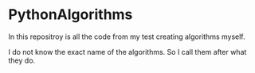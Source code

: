 # PythonAlgorithms
In this repositroy is all the code from my test creating algorithms myself.

I do not know the exact name of the algorithms. So I call them after what they do.
